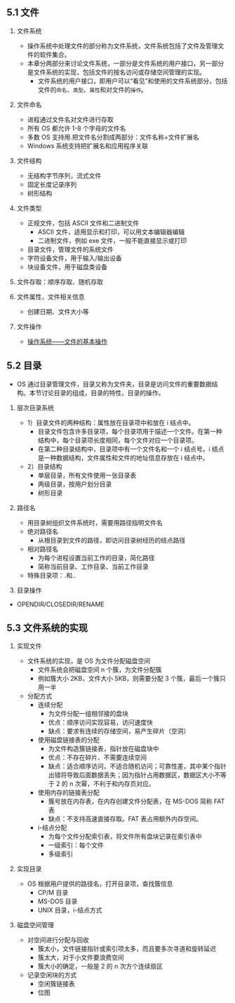 ## 5.1 文件

1. 文件系统

   - 操作系统中处理文件的部分称为文件系统，文件系统包括了文件及管理文件的软件集合。
   - 本章分两部分来讨论文件系统，一部分是文件系统的用户接口，另一部分是文件系统的实现，包括文件的按名访问或存储空间管理的实现。
     - 文件系统的用户接口，即用户可以“看见”和使用的文件系统部分，包括文件的`命名`、`类型`、`属性`和对文件的`操作`。

2. 文件命名

   - 进程通过文件名对文件进行存取
   - 所有 OS 都允许 1-8 个字母的文件名
   - 多数 OS 支持用.把文件名分割成两部分：文件名称+文件扩展名
   - Windows 系统支持把扩展名和应用程序关联

3. 文件结构

   - 无结构字节序列，流式文件
   - 固定长度记录序列
   - 树形结构

4. 文件类型

   - 正规文件，包括 ASCII 文件和二进制文件
     - ASCII 文件，适用显示和打印，可以用文本编辑器编辑
     - 二进制文件，例如 exe 文件，一般不能直接显示或打印
   - 目录文件，管理文件的系统文件
   - 字符设备文件，用于输入/输出设备
   - 块设备文件，用于磁盘类设备

5. 文件存取：顺序存取、随机存取
6. 文件属性，文件相关信息

   - 创建日期、文件大小等

7. 文件操作
   - [操作系统——文件的基本操作](https://blog.csdn.net/qq_45741986/article/details/125233511)

## 5.2 目录

- OS 通过目录管理文件，目录又称为文件夹，目录是访问文件的重要数据结构。本节讨论目录的组成，目录的特性，目录的操作。

1. 层次目录系统

   - 1）目录文件的两种结构：属性放在目录项中和放在 i 结点中。
     - 目录文件包含许多目录项，每个目录项用于描述一个文件。在第一种结构中，每个目录项长度相同，每个文件对应一个目录项。
     - 在第二种目录结构中，目录项中有一个文件名和一个 i 结点号。i 结点是一种数据结构，文件属性和文件的地址信息存放在 i 结点中。
   - 2）目录结构
     - 单层目录，所有文件使用一张目录表
     - 两级目录，按用户划分目录
     - 树形目录

2. 路径名

   - 用目录树组织文件系统时，需要用路径指明文件名
   - 绝对路径名
     - 从根目录到文件的路径，即访问目录树经历的结点路径
   - 相对路径名
     - 为每个进程设置当前工作的目录，简化路径
     - 简称当前目录、工作目录、当前工作目录
   - 特殊目录项：.和..

3. 目录操作

- OPENDIR/CLOSEDIR/RENAME

## 5.3 文件系统的实现

1. 实现文件

   - 文件系统的实现，是 OS 为文件分配磁盘空间
     - 文件系统会把磁盘空间 n 个簇，为文件分配簇
     - 例如簇大小 2KB，文件大小 5KB，则需要分配 3 个簇，最后一个簇只用一半
   - 分配方式
     - 连续分配
       - 为文件分配一组相邻接的盘块
       - 优点：顺序访问实现容易，访问速度快
       - 缺点：要求有连续的存储空间，易产生碎片（空洞）
     - 使用磁盘链接表的分配
       - 为文件构造簇链接表，指针放在磁盘块中
       - 优点：不存在碎片、不需要连续空间
       - 缺点：适合顺序访问，不适合随机访问；可靠性差，其中某个指针出错将导致后面数据丢失；因为指针占用数据区，数据区大小不等于 2 的 n 次幂，不利于和内存页对应。
     - 使用内存的链接表分配
       - 簇号放在内存表，在内存创建文件分配表，在 MS-DOS 简称 FAT 表
       - 缺点：不支持高速直接存取。FAT 表占用额外内存空间。
     - i-结点分配
       - 为每个文件分配索引表，将文件所有盘块记录在索引表中
       - 一级索引：每个文件
       - 多级索引

2. 实现目录

   - OS 根据用户提供的路径名，打开目录项，查找簇信息
     - CP/M 目录
     - MS-DOS 目录
     - UNIX 目录，i-结点方式

3. 磁盘空间管理

   - 对空间进行分配与回收
     - 簇太小，文件链接指针或索引项太多，而且要多次寻道和旋转延迟
     - 簇太大，对于小文件要浪费空间
     - 簇大小的确定，一般是 2 的 n 次方个连续扇区
   - 记录空闲块的方式
     - 空闲簇链接表
     - 位图
